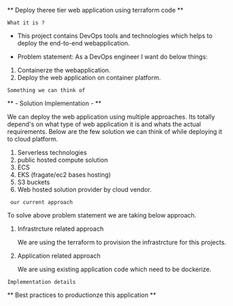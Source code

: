 
** Deploy theree tier web application using terraform code **

`What it is ?`

- This project contains DevOps tools and technologies which helps to deploy the end-to-end webapplication.

* Problem statement:
 As a DevOps engineer I want do below things:
 1. Containerze the webapplication.
 2. Deploy the web application on container platform.


`Something we can think of`

** - Solution Implementation - **

We can deploy the web application using multiple approaches. Its totally depend's on what type of web application it is and whats the actual requirements. Below are the few solution we can think of while deploying it to cloud platform.

1. Serverless technologies
2. public hosted compute solution
3. ECS
4. EKS (fragate/ec2 bases hosting)
5. S3 buckets
6. Web hosted solution provider by cloud vendor.

` our current approach`

To solve above problem statement we are taking below approach.

1. Infrastrcture related approach

   We are using the terraform to provision the infrastrcture for this projects.

2. Application related approach

    We are using existing application code which need to be dockerize.


` Implementation details `




** Best practices to productionze this application **

